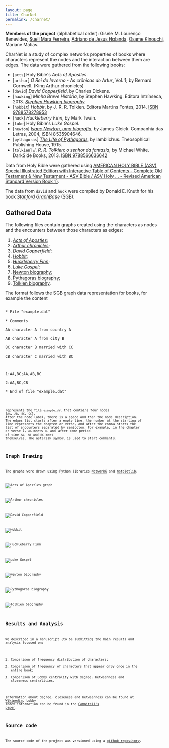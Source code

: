 ```yaml
---
layout: page
title: CharNet
permalink: /charnet/
---
```


**Members of the project** (alphabetical order): Gisele
M. Louren&ccedil;o Benevides, [Sueli Mara
Ferreira](https://www.researchgate.net/profile/Sueli_Ferreira),
[Adriano de Jesus Holanda](http://holanda.xyz/), [Osame
Kinouchi](https://www.researchgate.net/profile/Osame_Kinouchi),
Mariane Matias.


CharNet is a study of complex networks properties of books where
characters represent the nodes and the interaction between them are
edges. The data were gathered from the following books:

- [`acts`] Holy Bible's _Acts_ _of_ _Apostles_.
- [`arthur`] _O_ _Rei_ _do_ _Inverno_ - _As_ _crônicas_ _de_ _Artur_, Vol. 1; by Bernard Cornwell. (King Arthur chronicles)
- [`david`] _David_ _Copperfield_, by Charles Dickens.
- [`hawking`] _Minha_ _Breve_ _História_, by Stephen Hawking. Editora Intrínseca, 2013.
   [*Stephen Hawking biography*](https://goo.gl/1p3osS)
- [`hobbit`]  _Hobbit_, by J. R. R. Tolkien. Editora Martins Fontes, 2014.
  [ISBN 9788578278953](http://www.isbnsearch.org/isbn/9788578278953)
- [`huck`] _Huckleberry_ _Finn_, by Mark Twain.
- [`luke`] Holy Bible's _Luke_ _Gospel_.
- [`newton`] [_Isaac_ _Newton_, _uma_ _biografia_](https://www.goodreads.com/book/show/17098.Isaac_Newton), by James Gleick. Companhia das Letras, 2004, ISBN 8535904646.
- [`pythagoras`] [_The_ _Life_ _of_ _Pythagoras_](https://archive.org/details/lifeofpythagoras00iamb), by Iamblichus. Theosophical Publishing House, 1915.
- [`tolkien`]  _J_. _R_. _R_. _Tolkien_: _o_ _senhor_ _da_ _fantasia_, by Michael White. DarkSide Books, 2013.
   [ISBN 9788566636642](https://goo.gl/sMWEkl)

Data from Holy Bible were gathered using [AMERICAN HOLY BIBLE (ASV)
Special Illustrated Edition with Interactive Table of Contents -
Complete Old Testament & New Testament - ASV Bible / ASV Holy ... -
Revised American Standard Version Book 1)](http://goo.gl/NTRhzT).

The data from `david` and `huck` were compiled by Donald E. Knuth for
his book [_Stanford_
_GraphBase_](http://www-cs-faculty.stanford.edu/~knuth/sgb.html)
(SGB).

## Gathered Data 

The following files contain graphs created using the characters as
nodes and the encounters between those characters as edges:

1. [_Acts_ _of_ _Apostles_](https://github.com/ajholanda/charnet/blob/master/data/acts.dat);
2. [_Arthur_ _chronicles_](https://github.com/ajholanda/charnet/blob/master/data/arthur.dat);
3. [_David_ _Copperfield_](https://github.com/ajholanda/charnet/blob/master/sgb/david.dat);
4. [_Hobbit_](https://github.com/ajholanda/charnet/blob/master/data/hobbit.dat);
5. [_Huckleberry_ _Finn_](https://github.com/ajholanda/charnet/blob/master/sgb/huck.dat);
6. [_Luke_ _Gospel_](https://github.com/ajholanda/charnet/blob/master/data/luke.dat);
7. [Newton biography](https://github.com/ajholanda/charnet/blob/master/data/newton.dat);
8. [Pythagoras biography](https://github.com/ajholanda/charnet/blob/master/data/pythagoras.dat);
9. [Tolkien biography](https://github.com/ajholanda/charnet/blob/master/data/tolkien.dat).

The format follows the SGB graph data representation for books, for
example the content

<code>
* File "example.dat"<br>
* Comments<br>
AA character A from country A<br>
AB character A from city B<br>
BC character B married with CC<br>
CB character C married with BC<br>
<br>
1:AA,BC;AA,AB,BC<br>
2:AA,BC,CB<br>
* End of file "example.dat"<br>
<code>

represents the file `example.dat` that contains four nodes {`AA`,
`AB`, `BC`, `CC`}. After the node label, there is a space and then the
node description. The edges list starts after a empty line, the number
at the starting of line represents the chapter or verse, and after the
comma starts the list of encounters separated by semicolon. For
example, in the chapter or verse 1, `AA` meets `BC` and after some
period of time `AA`, `AB` and `BC` meet themselves. The asterisk
symbol is used to start comments.

## Graph Drawing

The graphs were drawn using Python libraries [NetworkX](https://networkx.github.io/)
and [matplotlib](http://matplotlib.org/).

![_Acts_ _of_ _Apostles_ graph](/assets/img/g-acts.png)

![_Arthur_ _chronicles_](/assets/img/g-arthur.png)

![_David_ _Copperfield_](/assets/img/g-david.png)

![_Hobbit_](/assets/img/g-hobbit.png)

![_Huckleberry_ _Finn_](/assets/img/g-huck.png)

![_Luke_ _Gospel_](/assets/img/g-luke.png)

![Newton biography](/assets/img/g-newton.png)

![Pythagoras biography](/assets/img/g-pythagoras.png)

![Tolkien biography](/assets/img/g-tolkien.png)

## Results and Analysis

We described in a manuscript (to be submitted) the main results and
analysis focused on:

1. Comparison of frequency distribution of characters;
2. Comparison of frequency of characters that appear only once in the entire book;
3. Comparison of Lobby centrality with degree, betweenness and closeness centralities.

Information about degree, closeness and betweenness can be found at
[Wikipedia](https://en.wikipedia.org/wiki/Centrality). Lobby index
information can be found in the [Campiteli's
paper](http://www.sciencedirect.com/science/article/pii/S0378437113005839).

## Source code

The source code of the project was versioned using a
[github repository](https://github.com/ajholanda/charnet/).
